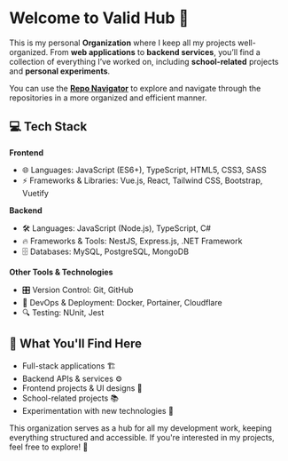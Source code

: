 # Welcome to Valid Hub 👋
This is my personal **Organization** where I keep all my projects well-organized. From **web applications** to **backend services**, you’ll find a collection of everything I’ve worked on, including **school-related** projects and **personal experiments**.

You can use the [**Repo Navigator**](https://github.com/valid-hub/repo-navigator) to explore and navigate through the repositories in a more organized and efficient manner.

## 💻 Tech Stack
**Frontend**
- 🌐 Languages: JavaScript (ES6+), TypeScript, HTML5, CSS3, SASS
- ⚡ Frameworks & Libraries: Vue.js, React, Tailwind CSS, Bootstrap, Vuetify

**Backend**
- 🛠 Languages: JavaScript (Node.js), TypeScript, C#
- 🔥 Frameworks & Tools: NestJS, Express.js, .NET Framework
- 🗄 Databases: MySQL, PostgreSQL, MongoDB

**Other Tools & Technologies**
- 🎛 Version Control: Git, GitHub
- 🐳 DevOps & Deployment: Docker, Portainer, Cloudflare
- 🔍 Testing: NUnit, Jest

## 📂 What You'll Find Here
- Full-stack applications 🏗️
- Backend APIs & services ⚙️
- Frontend projects & UI designs 🎨
- School-related projects 📚
- Experimentation with new technologies 🧪


This organization serves as a hub for all my development work, keeping everything structured and accessible. If you're interested in my projects, feel free to explore! 🚀

